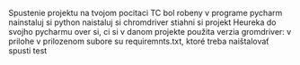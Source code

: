 Spustenie projektu na tvojom pocitaci
TC bol robeny v programe pycharm
nainstaluj si python
naistaluj si chromdriver
stiahni si projekt Heureka do svojho pycharmu
over si, ci si v danom projekte
použita verzia gromdriver: v prilohe
v prilozenom subore su requiremnts.txt, ktoré treba naištalovať
spusti test
